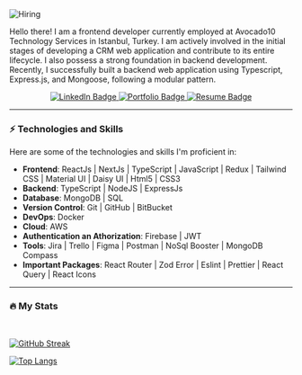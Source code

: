 <img src="https://i.ibb.co/1MNm5xj/Hiring.png" alt="Hiring" border="0">

<div id="header" align="left">
  <p>Hello there! I am a frontend developer currently employed at Avocado10 Technology Services in Istanbul, Turkey. I am actively involved in the initial stages of developing a CRM web application and contribute to its entire lifecycle. I also possess a strong foundation in backend development. Recently, I successfully built a backend web application using Typescript, Express.js, and Mongoose, following a modular pattern.</p>
  <div id="omuk" align="center">
      <img src="https://komarev.com/ghpvc/?username=tauhid-hasan-dev&style=flat-square&color=blue" alt=""/>
  </div>
</div>

 <div id="badges" align="center">
    <a href="https://www.linkedin.com/in/tauhid-hasan/">
      <img src="https://img.shields.io/badge/LinkedIn-blue?style=for-the-badge&logo=linkedin&logoColor=white" alt="LinkedIn Badge"/>
    </a>
    <a href="https://tauhid-hasan.netlify.app/">
      <img src="https://img.shields.io/badge/Portfolio-%23000000.svg?style=for-the-badge&logo=chrome&logoColor=#1D1C60" alt="Portfolio Badge"/>
    </a>
    <a href="https://drive.google.com/file/d/1ix8ayp0IoC7mFdCLm0ZmK4v3okuf3HhK/view?usp=sharing">
      <img src="https://img.shields.io/badge/Resume-%23000000.svg?style=for-the-badge&logo=chrome&logoColor=#1D1C60" alt="Resume Badge"/>
    </a>
  </div>

---
### ⚡ Technologies and Skills

Here are some of the technologies and skills I'm proficient in:

- **Frontend**: ReactJs | NextJs | TypeScript | JavaScript | Redux | Tailwind CSS | Material UI | Daisy UI | Html5 | CSS3
- **Backend**: TypeScript | NodeJS | ExpressJs
- **Database**: MongoDB | SQL
- **Version Control**: Git | GitHub | BitBucket
- **DevOps**: Docker
- **Cloud**: AWS
- **Authentication an Athorization**: Firebase | JWT
- **Tools**: Jira | Trello | Figma | Postman | NoSql Booster | MongoDB Compass
- **Important Packages**: React Router | Zod Error | Eslint | Prettier | React Query | React Icons    

---
### :fire: My Stats

<br />


[![GitHub Streak](http://github-readme-streak-stats.herokuapp.com?user=tauhid-hasan-dev&theme=dark&background=000000)](https://git.io/streak-stats)

[![Top Langs](https://github-readme-stats.vercel.app/api/top-langs/?username=tauhid-hasan-dev&theme=dark&background=000000)](https://github.com/tauhid-hasan-dev/github-readme-stats)

 



